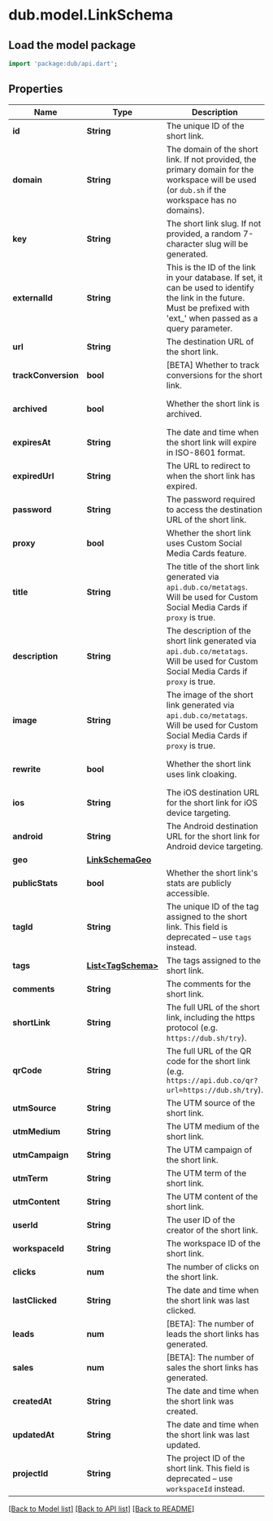 # dub.model.LinkSchema

## Load the model package
```dart
import 'package:dub/api.dart';
```

## Properties
Name | Type | Description | Notes
------------ | ------------- | ------------- | -------------
**id** | **String** | The unique ID of the short link. | 
**domain** | **String** | The domain of the short link. If not provided, the primary domain for the workspace will be used (or `dub.sh` if the workspace has no domains). | 
**key** | **String** | The short link slug. If not provided, a random 7-character slug will be generated. | 
**externalId** | **String** | This is the ID of the link in your database. If set, it can be used to identify the link in the future. Must be prefixed with 'ext_' when passed as a query parameter. | 
**url** | **String** | The destination URL of the short link. | 
**trackConversion** | **bool** | [BETA] Whether to track conversions for the short link. | [default to false]
**archived** | **bool** | Whether the short link is archived. | [default to false]
**expiresAt** | **String** | The date and time when the short link will expire in ISO-8601 format. | 
**expiredUrl** | **String** | The URL to redirect to when the short link has expired. | 
**password** | **String** | The password required to access the destination URL of the short link. | 
**proxy** | **bool** | Whether the short link uses Custom Social Media Cards feature. | [default to false]
**title** | **String** | The title of the short link generated via `api.dub.co/metatags`. Will be used for Custom Social Media Cards if `proxy` is true. | 
**description** | **String** | The description of the short link generated via `api.dub.co/metatags`. Will be used for Custom Social Media Cards if `proxy` is true. | 
**image** | **String** | The image of the short link generated via `api.dub.co/metatags`. Will be used for Custom Social Media Cards if `proxy` is true. | 
**rewrite** | **bool** | Whether the short link uses link cloaking. | [default to false]
**ios** | **String** | The iOS destination URL for the short link for iOS device targeting. | 
**android** | **String** | The Android destination URL for the short link for Android device targeting. | 
**geo** | [**LinkSchemaGeo**](LinkSchemaGeo.md) |  | 
**publicStats** | **bool** | Whether the short link's stats are publicly accessible. | [default to false]
**tagId** | **String** | The unique ID of the tag assigned to the short link. This field is deprecated – use `tags` instead. | 
**tags** | [**List&lt;TagSchema&gt;**](TagSchema.md) | The tags assigned to the short link. | 
**comments** | **String** | The comments for the short link. | 
**shortLink** | **String** | The full URL of the short link, including the https protocol (e.g. `https://dub.sh/try`). | 
**qrCode** | **String** | The full URL of the QR code for the short link (e.g. `https://api.dub.co/qr?url=https://dub.sh/try`). | 
**utmSource** | **String** | The UTM source of the short link. | 
**utmMedium** | **String** | The UTM medium of the short link. | 
**utmCampaign** | **String** | The UTM campaign of the short link. | 
**utmTerm** | **String** | The UTM term of the short link. | 
**utmContent** | **String** | The UTM content of the short link. | 
**userId** | **String** | The user ID of the creator of the short link. | 
**workspaceId** | **String** | The workspace ID of the short link. | 
**clicks** | **num** | The number of clicks on the short link. | [default to 0]
**lastClicked** | **String** | The date and time when the short link was last clicked. | 
**leads** | **num** | [BETA]: The number of leads the short links has generated. | [default to 0]
**sales** | **num** | [BETA]: The number of sales the short links has generated. | [default to 0]
**createdAt** | **String** | The date and time when the short link was created. | 
**updatedAt** | **String** | The date and time when the short link was last updated. | 
**projectId** | **String** | The project ID of the short link. This field is deprecated – use `workspaceId` instead. | 

[[Back to Model list]](../README.md#documentation-for-models) [[Back to API list]](../README.md#documentation-for-api-endpoints) [[Back to README]](../README.md)


